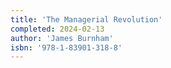 ```yaml
---
title: 'The Managerial Revolution'
completed: 2024-02-13
author: 'James Burnham'
isbn: '978-1-83901-318-8'
---
```

